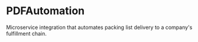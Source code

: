 # PDFAutomation
Microservice integration that automates packing list delivery to a company's fulfillment chain.
